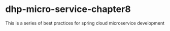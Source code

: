 # dhp-micro-service-chapter8
This is a series of best practices for spring cloud microservice development
